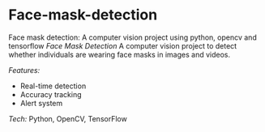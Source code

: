 # Face-mask-detection
Face mask detection: A computer vision project using python, opencv and tensorflow
_Face Mask Detection_
A computer vision project to detect whether individuals are wearing face masks in images and videos.

_Features:_

- Real-time detection
- Accuracy tracking
- Alert system

_Tech:_ Python, OpenCV, TensorFlow
